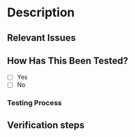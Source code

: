 <!-- Add general overview above -->

# Description

<!--- Describe your changes in detail -->

## Relevant Issues

<!--- Link to related Jira issue(s) so reviewer can get more context if required -->

## How Has This Been Tested?

<!-- This should always be 'Yes' -->

-   [ ] Yes
-   [ ] No

### Testing Process

<!-- State in Detail the testing process -->

## Verification steps

<!-- What are the explicit steps someone would need to do after a deployment to verify that this code works correctly -->
